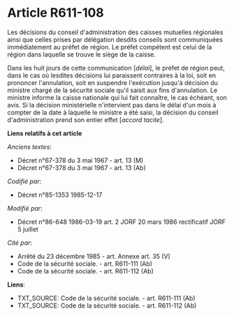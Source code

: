 # Article R611-108

Les décisions du conseil d'administration des caisses mutuelles régionales ainsi que celles prises par délégation desdits
conseils sont communiquées immédiatement au préfet de région. Le préfet compétent est celui de la région dans laquelle se
trouve le siège de la caisse. 

Dans les huit jours de cette communication [*délai*], le préfet de région peut, dans le cas où lesdites décisions lui
paraissent contraires à la loi, soit en prononcer l'annulation, soit en suspendre l'exécution jusqu'à décision du ministre
chargé de la sécurité sociale qu'il saisit aux fins d'annulation. Le ministre informe la caisse nationale qui lui fait
connaître, le cas échéant, son avis. Si la décision ministérielle n'intervient pas dans le délai d'un mois à compter de la
date à laquelle le ministre a été saisi, la décision du conseil d'administration prend son entier effet [*accord tacite*].

**Liens relatifs à cet article**

_Anciens textes_:

  - Décret n°67-378 du 3 mai 1967 - art. 13 (M)
  - Décret n°67-378 du 3 mai 1967 - art. 13 (Ab)

_Codifié par_:

  - Décret n°85-1353 1985-12-17

_Modifié par_:

  - Décret n°86-648 1986-03-19 art. 2 JORF 20 mars 1986 rectificatif JORF 5 juillet

_Cité par_:

  - Arrêté du 23 décembre 1985 - art. Annexe art. 35 (V)
  - Code de la sécurité sociale. - art. R611-111 (Ab)
  - Code de la sécurité sociale. - art. R611-112 (Ab)

**Liens**:

  - TXT_SOURCE: Code de la sécurité sociale. - art. R611-111 (Ab)
  - TXT_SOURCE: Code de la sécurité sociale. - art. R611-112 (Ab)
